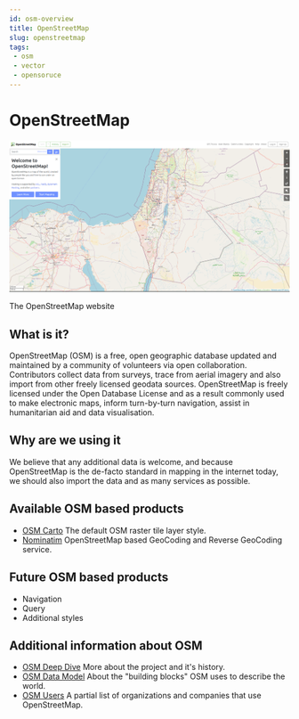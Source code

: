 ```yaml
---
id: osm-overview
title: OpenStreetMap
slug: openstreetmap
tags:
 - osm
 - vector
 - opensoruce
---
```


# OpenStreetMap
![The openstreetmap website](../../../static/img/openstreetmap/general/openstreetmap-website-2022.png)
<div style={{"textAlign": "center"}}>The OpenStreetMap website</div>

## What is it?
OpenStreetMap (OSM) is a free, open geographic database updated and maintained by a community of volunteers via open collaboration. Contributors collect data from surveys, trace from aerial imagery and also import from other freely licensed geodata sources. OpenStreetMap is freely licensed under the Open Database License and as a result commonly used to make electronic maps, inform turn-by-turn navigation, assist in humanitarian aid and data visualisation.

## Why are we using it
We believe that any additional data is welcome, and because OpenStreetMap is the de-facto standard in mapping in the internet today, we should also import the data and as many services as possible.

## Available OSM based products
- [OSM Carto](/docs/MapColonies/openstreetmap/osm-carto/openstreetmap-carto) The default OSM raster tile layer style.
- [Nominatim](/docs/MapColonies/vector/Services/nominatim_service) OpenStreetMap based GeoCoding and Reverse GeoCoding service.

## Future OSM based products
- Navigation
- Query
- Additional styles

## Additional information about OSM
- [OSM Deep Dive](/docs/MapColonies/openstreetmap/osm-in-depth) More about the project and it's history.
- [OSM Data Model](/docs/MapColonies/openstreetmap/osm-data-model) About the "building blocks" OSM uses to describe the world.
- [OSM Users](/docs/MapColonies/openstreetmap/osm-users) A partial list of organizations and companies that use OpenStreetMap.
